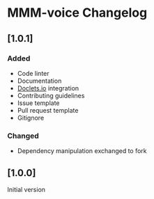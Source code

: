 # MMM-voice Changelog

## [1.0.1]

### Added

* Code linter
* Documentation
* [Doclets.io](https://doclets.io/fewieden/MMM-voice/master) integration
* Contributing guidelines
* Issue template
* Pull request template
* Gitignore

### Changed

* Dependency manipulation exchanged to fork

## [1.0.0]

Initial version
